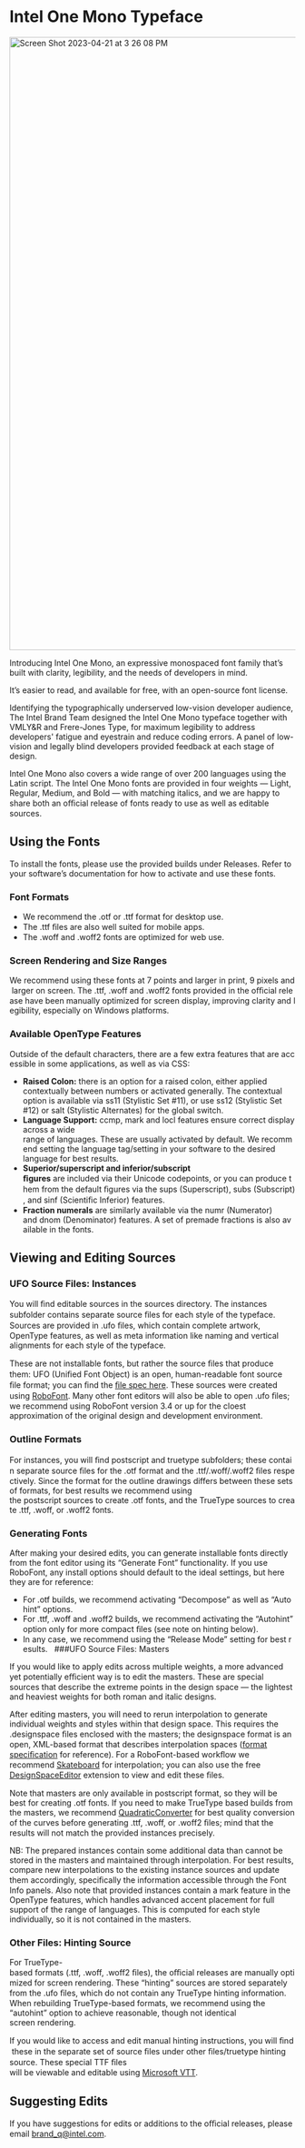 # Intel One Mono Typeface

<img width="1080" alt="Screen Shot 2023-04-21 at 3 26 08 PM" src="https://user-images.githubusercontent.com/130394986/233751533-e7e48e6f-a448-4a37-988e-4cfc2bcc2d60.png">

Introducing Intel One Mono, an expressive monospaced font family that’s built with clarity, legibility, and the needs of developers in mind.

It’s easier to read, and available for free, with an open-source font license.

Identifying the typographically underserved low-vision developer audience, The Intel Brand Team designed the Intel One Mono typeface together with VMLY&R and Frere-Jones Type, for maximum legibility to address developers' fatigue and eyestrain and reduce coding errors. A panel of low-vision and legally blind developers provided feedback at each stage of design.

Intel One Mono also covers a wide range of over 200 languages using the Latin script. The Intel One Mono fonts are provided in four weights — Light, Regular, Medium, and Bold — with matching italics, and we are happy to share both an oﬃcial release of fonts ready to use as well as editable sources.    

## Using the Fonts

To install the fonts, please use the provided builds under Releases. Refer to your software’s documentation for how to activate and use these fonts.

### Font Formats
- We recommend the .otf or .ttf format for desktop use.
- The .ttf ﬁles are also well suited for mobile apps.
- The .woff and .woff2 fonts are optimized for web use.

### Screen Rendering and Size Ranges
We recommend using these fonts at 7 points and larger in print, 9 pixels and larger on screen. The .ttf, .woff and .woff2 fonts provided in the oﬃcial release have been manually optimized for screen display, improving clarity and legibility, especially on Windows platforms.

### Available OpenType Features
Outside of the default characters, there are a few extra features that are accessible in some applications, as well as via CSS:
- **Raised Colon:** there is an option for a raised colon, either applied contextually between numbers or activated generally. The contextual option is available via ss11 (Stylistic Set #11), or use ss12 (Stylistic Set #12) or salt (Stylistic Alternates) for the global switch.
- **Language Support:** ccmp, mark and locl features ensure correct display across a wide range of languages. These are usually activated by default. We recommend setting the language tag/setting in your software to the desired language for best results.
- **Superior/superscript and inferior/subscript ﬁgures** are included via their Unicode codepoints, or you can produce them from the default ﬁgures via the sups (Superscript), subs (Subscript), and sinf (Scientiﬁc Inferior) features.
- **Fraction numerals** are similarly available via the numr (Numerator) and dnom (Denominator) features. A set of premade fractions is also available in the fonts.

## Viewing and Editing Sources

### UFO Source Files: Instances
You will ﬁnd editable sources in the sources directory. The instances subfolder contains separate source ﬁles for each style of the typeface. Sources are provided in .ufo ﬁles, which contain complete artwork, OpenType features, as well as meta information like naming and vertical alignments for each style of the typeface.

These are not installable fonts, but rather the source ﬁles that produce them: UFO (Uniﬁed Font Object) is an open, human-readable font source ﬁle format; you can ﬁnd the [ﬁle spec here](https://github.com/unified-font-object/ufo-spec). 
These sources were created using [RoboFont](https://robofont.com/). Many other font editors will also be able to open .ufo ﬁles; we recommend using RoboFont version 3.4 or up for the cloest approximation of the original design and development environment.

### Outline Formats
For instances, you will ﬁnd postscript and truetype subfolders; these contain separate source ﬁles for the .otf format and the .ttf/.woff/.woff2 ﬁles respectively. Since the format for the outline drawings differs between these sets of formats, for best results we recommend using the postscript sources to create .otf fonts, and the TrueType sources to create .ttf, .woff, or .woff2 fonts.
 
### Generating Fonts
After making your desired edits, you can generate installable fonts directly from the font editor using its “Generate Font” functionality. If you use RoboFont, any install options should default to the ideal settings, but here they are for reference:
- For .otf builds, we recommend activating “Decompose” as well as “Autohint” options.
- For .ttf, .woff and .woff2 builds, we recommend activating the “Autohint” option only for more compact ﬁles (see note on hinting below).
- In any case, we recommend using the “Release Mode” setting for best results.
 
###UFO Source Files: Masters

If you would like to apply edits across multiple weights, a more advanced yet potentially eﬃcient way is to edit the masters. These are special sources that describe the extreme points in the design space — the lightest and heaviest weights for both roman and italic designs.

After editing masters, you will need to rerun interpolation to generate individual weights and styles within that design space. This requires the .designspace ﬁles enclosed with the masters; the designspace format is an open, XML-based format that describes interpolation spaces ([format speciﬁcation](https://github.com/fonttools/fonttools/tree/main/Doc/source/designspaceLib) for reference). For a RoboFont-based workﬂow we recommend [Skateboard](https://extensionstore.robofont.com/extensions/skateboard/) for interpolation; you can also use the free [DesignSpaceEditor](https://github.com/LettError/designSpaceRoboFontExtension) extension to view and edit these ﬁles.

Note that masters are only available in postscript format, so they will be best for creating .otf fonts. If you need to make TrueType based builds from the masters, we recommend [QuadraticConverter](https://github.com/BlackFoundry/QuadraticConverter) for best quality conversion of the curves before generating .ttf, .woff, or .woff2 ﬁles; mind that the results will not match the provided instances precisely.

NB: The prepared instances contain some additional data than cannot be stored in the masters and maintained through interpolation. For best results, compare new interpolations to the existing instance sources and update them accordingly, speciﬁcally the information accessible through the Font Info panels. Also note that provided instances contain a mark feature in the OpenType features, which handles advanced accent placement for full support of the range of languages. This is computed for each style individually, so it is not contained in the masters.


### Other Files: Hinting Source
For TrueType-based formats (.ttf, .woff, .woff2 ﬁles), the oﬃcial releases are manually optimized for screen rendering. These “hinting” sources are stored separately from the .ufo ﬁles, which do not contain any TrueType hinting information. When rebuilding TrueType-based formats, we recommend using the “autohint” option to achieve reasonable, though not identical screen rendering.

If you would like to access and edit manual hinting instructions, you will ﬁnd these in the separate set of source ﬁles under other ﬁles/truetype hinting source. These special TTF ﬁles will be viewable and editable using [Microsoft VTT](https://learn.microsoft.com/en-us/typography/tools/vtt/).
 
 
## Suggesting Edits
If you have suggestions for edits or additions to the oﬃcial releases, please email brand_q@intel.com. 
 
